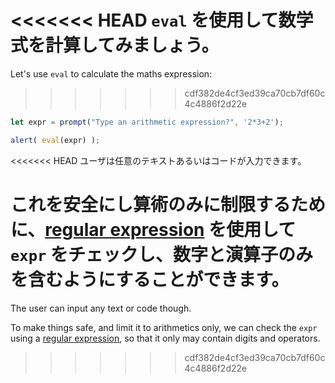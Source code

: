 <<<<<<< HEAD
`eval` を使用して数学式を計算してみましょう。
=======
Let's use `eval` to calculate the maths expression:
>>>>>>> cdf382de4cf3ed39ca70cb7df60c4c4886f2d22e

```js demo run
let expr = prompt("Type an arithmetic expression?", '2*3+2');

alert( eval(expr) );
```

<<<<<<< HEAD
ユーザは任意のテキストあるいはコードが入力できます。

これを安全にし算術のみに制限するために、[regular expression](info:regular-expressions) を使用して `expr` をチェックし、数字と演算子のみを含むようにすることができます。
=======
The user can input any text or code though.

To make things safe, and limit it to arithmetics only, we can check the `expr` using a [regular expression](info:regular-expressions), so that it only may contain digits and operators.
>>>>>>> cdf382de4cf3ed39ca70cb7df60c4c4886f2d22e
